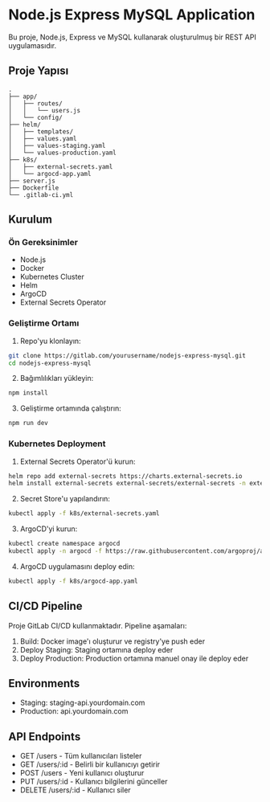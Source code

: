 # Node.js Express MySQL Application

Bu proje, Node.js, Express ve MySQL kullanarak oluşturulmuş bir REST API uygulamasıdır.

## Proje Yapısı

```
.
├── app/
│   ├── routes/
│   │   └── users.js
│   └── config/
├── helm/
│   ├── templates/
│   ├── values.yaml
│   ├── values-staging.yaml
│   └── values-production.yaml
├── k8s/
│   ├── external-secrets.yaml
│   └── argocd-app.yaml
├── server.js
├── Dockerfile
└── .gitlab-ci.yml
```

## Kurulum

### Ön Gereksinimler

- Node.js
- Docker
- Kubernetes Cluster
- Helm
- ArgoCD
- External Secrets Operator

### Geliştirme Ortamı

1. Repo'yu klonlayın:
```bash
git clone https://gitlab.com/yourusername/nodejs-express-mysql.git
cd nodejs-express-mysql
```

2. Bağımlılıkları yükleyin:
```bash
npm install
```

3. Geliştirme ortamında çalıştırın:
```bash
npm run dev
```

### Kubernetes Deployment

1. External Secrets Operator'ü kurun:
```bash
helm repo add external-secrets https://charts.external-secrets.io
helm install external-secrets external-secrets/external-secrets -n external-secrets --create-namespace
```

2. Secret Store'u yapılandırın:
```bash
kubectl apply -f k8s/external-secrets.yaml
```

3. ArgoCD'yi kurun:
```bash
kubectl create namespace argocd
kubectl apply -n argocd -f https://raw.githubusercontent.com/argoproj/argo-cd/stable/manifests/install.yaml
```

4. ArgoCD uygulamasını deploy edin:
```bash
kubectl apply -f k8s/argocd-app.yaml
```

## CI/CD Pipeline

Proje GitLab CI/CD kullanmaktadır. Pipeline aşamaları:

1. Build: Docker image'ı oluşturur ve registry'ye push eder
2. Deploy Staging: Staging ortamına deploy eder
3. Deploy Production: Production ortamına manuel onay ile deploy eder

## Environments

- Staging: staging-api.yourdomain.com
- Production: api.yourdomain.com

## API Endpoints

- GET /users - Tüm kullanıcıları listeler
- GET /users/:id - Belirli bir kullanıcıyı getirir
- POST /users - Yeni kullanıcı oluşturur
- PUT /users/:id - Kullanıcı bilgilerini günceller
- DELETE /users/:id - Kullanıcı siler